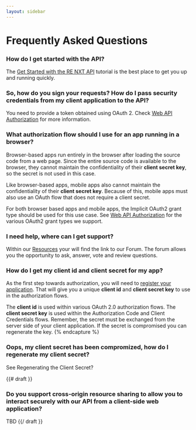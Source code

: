 ```yaml
---
layout: sidebar
---
```


# Frequently Asked Questions

### How do I get started with the API?

The <a href="{{ site.tutorials_getting_started }}" target="_blank">Get Started with the RE NXT API</a> tutorial is the best place to get you up and running quickly.

### So, how do you sign your requests?  How do I pass security credentials from my client application to the API?

You need to provide a token obtained using OAuth 2. Check <a href="{{ site.guide_web_api_authorization }}" target="_blank">Web API Authorization</a> for more information.

### What authorization flow should I use for an app running in a browser?

Browser-based apps run entirely in the browser after loading the source code from a web page. Since the entire source code is available to the browser, they cannot maintain the confidentiality of their <b>client secret key</b>, so the secret is not used in this case.  

Like browser-based apps, mobile apps also cannot maintain the confidentiality of their <b>client secret key</b>. Because of this, mobile apps must also use an OAuth flow that does not require a client secret.

For both browser based apps and mobile apps, the Implicit OAuth2 grant type should be used for this use case.
See <a href="{{ site.guide_web_api_authorization }}" target="_blank">Web API Authorization</a> for the various OAuth2 grant types we support.

### I need help, where can I get support?

Within our <a href="{{ site.resources }}" target="_blank">Resources</a> your will find the link to our Forum. The forum allows you the opportunity to ask, answer, vote and review questions.

### How do I get my <b>client id</b>  and <b>client secret</b> for my app?

As the first step towards authorization, you will need to <a href="{{ site.guide_registering_your_app }}" target="_blank">register your application</a>. That will give you a unique <b>client id</b> and <b>client secret key</b> to use in the authorization flows.

The <b>client id</b> is used within various OAuth 2.0 authorization flows.  The <b>client secret key</b> is used within the Authorization Code and Client Credentials flows.  Remember, the secret must be exchanged from the server side of your client application. If the secret is compromised you can regenerate the key. 
{% endcapture %}

### Oops, my client secret has been compromized, how do I regenerate my client secret?

See Regenerating the Client Secret?

{{# draft }}
### Do you support cross-origin resource sharing to allow you to interact securely with our API from a client-side web application?

TBD
{{/ draft }}